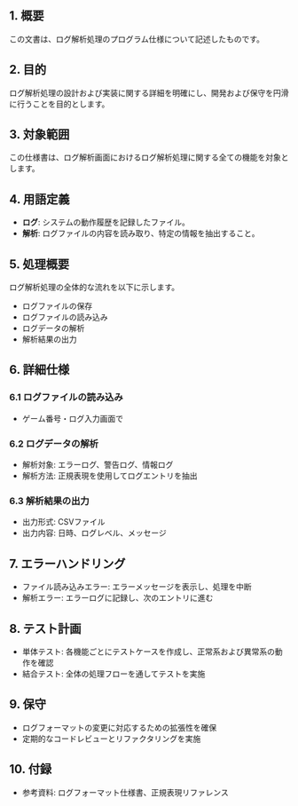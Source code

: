## 1. 概要
この文書は、ログ解析処理のプログラム仕様について記述したものです。

## 2. 目的
ログ解析処理の設計および実装に関する詳細を明確にし、開発および保守を円滑に行うことを目的とします。

## 3. 対象範囲
この仕様書は、ログ解析画面におけるログ解析処理に関する全ての機能を対象とします。

## 4. 用語定義
- **ログ**: システムの動作履歴を記録したファイル。
- **解析**: ログファイルの内容を読み取り、特定の情報を抽出すること。

## 5. 処理概要
ログ解析処理の全体的な流れを以下に示します。
- ログファイルの保存
- ログファイルの読み込み
- ログデータの解析
- 解析結果の出力

## 6. 詳細仕様
### 6.1 ログファイルの読み込み
- ゲーム番号・ログ入力画面で

### 6.2 ログデータの解析
- 解析対象: エラーログ、警告ログ、情報ログ
- 解析方法: 正規表現を使用してログエントリを抽出

### 6.3 解析結果の出力
- 出力形式: CSVファイル
- 出力内容: 日時、ログレベル、メッセージ

## 7. エラーハンドリング
- ファイル読み込みエラー: エラーメッセージを表示し、処理を中断
- 解析エラー: エラーログに記録し、次のエントリに進む

## 8. テスト計画
- 単体テスト: 各機能ごとにテストケースを作成し、正常系および異常系の動作を確認
- 結合テスト: 全体の処理フローを通してテストを実施

## 9. 保守
- ログフォーマットの変更に対応するための拡張性を確保
- 定期的なコードレビューとリファクタリングを実施

## 10. 付録
- 参考資料: ログフォーマット仕様書、正規表現リファレンス
